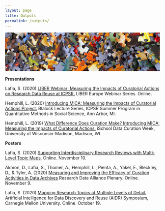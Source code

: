```yaml
---
layout: page
title: Outputs
permalink: /outputs/
---
```

![outputs](assets/outputs.jpg)

**Presentations**

Lafia, S. (2020) [LIBER Webinar: Measuring the Impacts of Curatorial Actions on Research Data Reuse at ICPSR.](http://doi.org/10.5281/zenodo.4302283) LIBER Europe Webinar Series. Online.

Hemphill, L. (2020) [Introducing MICA: Measuring the Impacts of Curatorial Actions Project.](https://youtu.be/UsuruixX2PQ) Blalock Lecture Series, ICPSR Summer Program in Quantitative Methods in Social Science, Ann Arbor, MI.

Hemphill, L. (2019) [What Difference Does Curation Make? Introducing MICA: Measuring the Impacts of Curatorial Actions.](https://deepblue.lib.umich.edu/handle/2027.42/152342) iSchool Data Curation Week, University of Wisconsin-Madison, Madison, WI.

**Posters**

Lafia, S. (2020) [Supporting Interdisciplinary Research Reviews with Multi-Level Topic Maps](https://app.careerfairplus.com/um_mi/fair/3147/employer/257007). Online. November 10.

Akmon, D., Lafia, S., Thomer, A., Hemphill, L., Pienta, A., Yakel, E., Bleckley, D., & Tyler, A. (2020) [Measuring and Improving the Efficacy of Curation Activities in Data Archives](https://indd.adobe.com/view/ddd8f267-5eb2-4e32-991e-3bf726b955fa) Research Data Alliance Plenary. Online. November 9.

Lafia, S. (2020) [Mapping Research Topics at Multiple Levels of Detail.](https://events.library.cmu.edu/aidr2020/wp-content/uploads/sites/6/2020/10/AIDR_Poster_Abstracts.pdf) Artificial Intelligence for Data Discovery and Reuse (AIDR) Symposium, Carnegie Mellon University. Online. October 19.

[jekyll-organization]: https://github.com/jekyll
